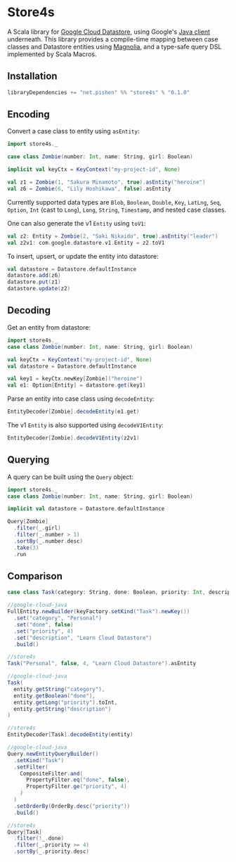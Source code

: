 # Store4s

A Scala library for [Google Cloud Datastore](https://cloud.google.com/datastore), using Google's [Java client](https://github.com/googleapis/java-datastore) underneath. This library provides a compile-time mapping between case classes and Datastore entities using [Magnolia](https://github.com/propensive/magnolia), and a type-safe query DSL implemented by Scala Macros.

## Installation
```scala
libraryDependencies += "net.pishen" %% "store4s" % "0.1.0"
```

## Encoding
Convert a case class to entity using `asEntity`:
```scala
import store4s._

case class Zombie(number: Int, name: String, girl: Boolean)

implicit val keyCtx = KeyContext("my-project-id", None)

val z1 = Zombie(1, "Sakura Minamoto", true).asEntity("heroine")
val z6 = Zombie(6, "Lily Hoshikawa", false).asEntity
```
Currently supported data types are `Blob`, `Boolean`, `Double`, `Key`, `LatLng`, `Seq`, `Option`, `Int` (cast to `Long`), `Long`, `String`, `Timestamp`, and nested case classes.

One can also generate the v1 `Entity` using `toV1`:
```scala
val z2: Entity = Zombie(2, "Saki Nikaido", true).asEntity("leader")
val z2v1: com.google.datastore.v1.Entity = z2.toV1
```

To insert, upsert, or update the entity into datastore:
```scala
val datastore = Datastore.defaultInstance
datastore.add(z6)
datastore.put(z1)
datastore.update(z2)
```

## Decoding
Get an entity from datastore:
```scala
import store4s._
case class Zombie(number: Int, name: String, girl: Boolean)

val keyCtx = KeyContext("my-project-id", None)
val datastore = Datastore.defaultInstance

val key1 = keyCtx.newKey[Zombie]("heroine")
val e1: Option[Entity] = datastore.get(key1)
```

Parse an entity into case class using `decodeEntity`:
```scala
EntityDecoder[Zombie].decodeEntity(e1.get)
```

The v1 `Entity` is also supported using `decodeV1Entity`:
```scala
EntityDecoder[Zombie].decodeV1Entity(z2v1)
```

## Querying
A query can be built using the `Query` object:
```scala
import store4s._
case class Zombie(number: Int, name: String, girl: Boolean)

implicit val datastore = Datastore.defaultInstance

Query[Zombie]
  .filter(_.girl)
  .filter(_.number > 1)
  .sortBy(_.number.desc)
  .take(3)
  .run
```

## Comparison
```scala
case class Task(category: String, done: Boolean, priority: Int, description: String)

//google-cloud-java
FullEntity.newBuilder(keyFactory.setKind("Task").newKey())
  .set("category", "Personal")
  .set("done", false)
  .set("priority", 4)
  .set("description", "Learn Cloud Datastore")
  .build()

//store4s
Task("Personal", false, 4, "Learn Cloud Datastore").asEntity

//google-cloud-java
Task(
  entity.getString("category"),
  entity.getBoolean("done"),
  entity.getLong("priority").toInt,
  entity.getString("description")
)

//store4s
EntityDecoder[Task].decodeEntity(entity)

//google-cloud-java
Query.newEntityQueryBuilder()
  .setKind("Task")
  .setFilter(
    CompositeFilter.and(
      PropertyFilter.eq("done", false),
      PropertyFilter.ge("priority", 4)
    )
  )
  .setOrderBy(OrderBy.desc("priority"))
  .build()

//store4s
Query[Task]
  .filter(!_.done)
  .filter(_.priority >= 4)
  .sortBy(_.priority.desc)
```
